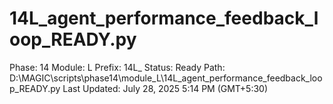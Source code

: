 # 14L_agent_performance_feedback_loop_READY.py

Phase: 14
Module: L
Prefix: 14L_
Status: Ready
Path: D:\MAGIC\scripts\phase14\module_L\14L_agent_performance_feedback_loop_READY.py
Last Updated: July 28, 2025 5:14 PM (GMT+5:30)
